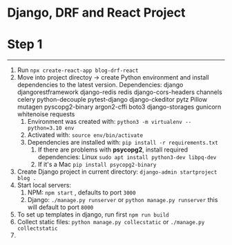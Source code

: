 # Django, DRF and React Project

# Step 1  
---  
1. Run `npx create-react-app blog-drf-react`  
2. Move into project directoy -> create Python environment and install dependencies to the latest version.
    Dependencies: django djangorestframework django-redis redis django-cors-headers channels celery python-decouple pytest-django django-ckeditor pytz Pillow mutagen pyscopg2-binary argon2-cffi boto3 django-storages gunicorn whitenoise requests
   1. Environment was created with: `python3 -m virtualenv --python=3.10 env`  
   2. Activated with: `source env/bin/activate`
   3. Dependencies are installed with: `pip install -r requirements.txt`  
      1. If there are problems with **psycopg2**, install required dependencies: Linux `sudo apt install python3-dev libpq-dev`
      2. If it's a Mac `pip install psycopg2-binary`
3. Create Django project in current directory: `django-admin startproject blog .`  
4. Start local servers: 
   1. NPM: `npm start` , defaults to port `3000`
   2. Django: `./manage.py runserver` or `python manage.py runserver` this will default to port `8000`
5. To set up templates in django, run first `npm run build`
6. Collect static files: `python manage.py collecstatic` or `./manage.py collectstatic` 
7. 

